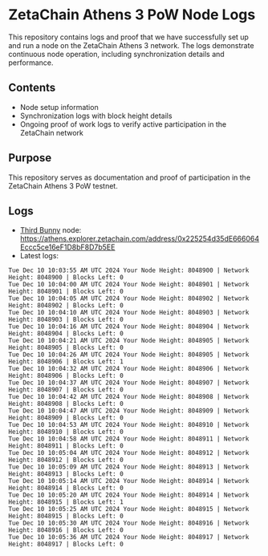 # ZetaChain Athens 3 PoW Node Logs
This repository contains logs and proof that we have successfully set up and run a node on the ZetaChain Athens 3 network. The logs demonstrate continuous node operation, including synchronization details and performance.

## Contents
- Node setup information
- Synchronization logs with block height details
- Ongoing proof of work logs to verify active participation in the ZetaChain network

## Purpose
This repository serves as documentation and proof of participation in the ZetaChain Athens 3 PoW testnet.

## Logs

- [Third Bunny](https://thirdbunny.xyz/) node: https://athens.explorer.zetachain.com/address/0x225254d35dE666064Eccc5ce16eF1D8bF8D7b5EE
- Latest logs:
```
Tue Dec 10 10:03:55 AM UTC 2024 Your Node Height: 8048900 | Network Height: 8048900 | Blocks Left: 0
Tue Dec 10 10:04:00 AM UTC 2024 Your Node Height: 8048901 | Network Height: 8048901 | Blocks Left: 0
Tue Dec 10 10:04:05 AM UTC 2024 Your Node Height: 8048902 | Network Height: 8048902 | Blocks Left: 0
Tue Dec 10 10:04:10 AM UTC 2024 Your Node Height: 8048903 | Network Height: 8048903 | Blocks Left: 0
Tue Dec 10 10:04:16 AM UTC 2024 Your Node Height: 8048904 | Network Height: 8048904 | Blocks Left: 0
Tue Dec 10 10:04:21 AM UTC 2024 Your Node Height: 8048905 | Network Height: 8048905 | Blocks Left: 0
Tue Dec 10 10:04:26 AM UTC 2024 Your Node Height: 8048905 | Network Height: 8048906 | Blocks Left: 1
Tue Dec 10 10:04:32 AM UTC 2024 Your Node Height: 8048906 | Network Height: 8048906 | Blocks Left: 0
Tue Dec 10 10:04:37 AM UTC 2024 Your Node Height: 8048907 | Network Height: 8048907 | Blocks Left: 0
Tue Dec 10 10:04:42 AM UTC 2024 Your Node Height: 8048908 | Network Height: 8048908 | Blocks Left: 0
Tue Dec 10 10:04:47 AM UTC 2024 Your Node Height: 8048909 | Network Height: 8048909 | Blocks Left: 0
Tue Dec 10 10:04:53 AM UTC 2024 Your Node Height: 8048910 | Network Height: 8048910 | Blocks Left: 0
Tue Dec 10 10:04:58 AM UTC 2024 Your Node Height: 8048911 | Network Height: 8048911 | Blocks Left: 0
Tue Dec 10 10:05:04 AM UTC 2024 Your Node Height: 8048912 | Network Height: 8048912 | Blocks Left: 0
Tue Dec 10 10:05:09 AM UTC 2024 Your Node Height: 8048913 | Network Height: 8048913 | Blocks Left: 0
Tue Dec 10 10:05:14 AM UTC 2024 Your Node Height: 8048914 | Network Height: 8048914 | Blocks Left: 0
Tue Dec 10 10:05:20 AM UTC 2024 Your Node Height: 8048914 | Network Height: 8048915 | Blocks Left: 1
Tue Dec 10 10:05:25 AM UTC 2024 Your Node Height: 8048915 | Network Height: 8048915 | Blocks Left: 0
Tue Dec 10 10:05:30 AM UTC 2024 Your Node Height: 8048916 | Network Height: 8048916 | Blocks Left: 0
Tue Dec 10 10:05:36 AM UTC 2024 Your Node Height: 8048917 | Network Height: 8048917 | Blocks Left: 0
```
